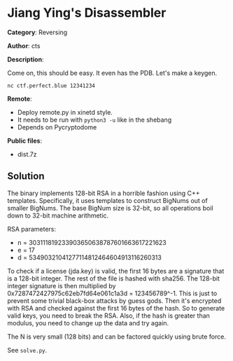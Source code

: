 # Jiang Ying's Disassembler

**Category**: Reversing

**Author**: cts

**Description**:

Come on, this should be easy. It even has the PDB. Let's make a keygen.

`nc ctf.perfect.blue 12341234`

**Remote**:
 - Deploy remote.py in xinetd style.
 - It needs to be run with `python3 -u` like in the shebang
 - Depends on Pycryptodome

**Public files**: 
 * dist.7z

## Solution
The binary implements 128-bit RSA in a horrible fashion using C++ templates.
Specifically, it uses templates to construct BigNums out of smaller BigNums. The base BigNum size is 32-bit, so all operations boil down to 32-bit machine arithmetic.

RSA parameters:
- n = 303111819233903650638787601663617221623
- e = 17
- d = 53490321041277114812464604913116260313

To check if a license (jda.key) is valid, the first 16 bytes are a signature that is a 128-bit integer. The rest of the file is hashed with sha256. The 128-bit integer signature is then multiplied by 0x7287472427975c62eb7fd64e061c1a3d = 123456789^-1. This is just to prevent some trivial black-box attacks by guess gods. Then it's encrypted with RSA and checked against the first 16 bytes of the hash. So to generate valid keys, you need to break the RSA. Also, if the hash is greater than modulus, you need to change up the data and try again.

The N is very small (128 bits) and can be factored quickly using brute force.

See `solve.py`.

